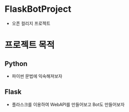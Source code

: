 # FlaskBotProject

* 오픈 컬리지 프로젝트

# 프로젝트 목적
## Python
* 파이썬 문법에 익숙해져보자

## Flask
* 플라스크를 이용하여 WebAPI를 만들어보고 Bot도 만들어보자